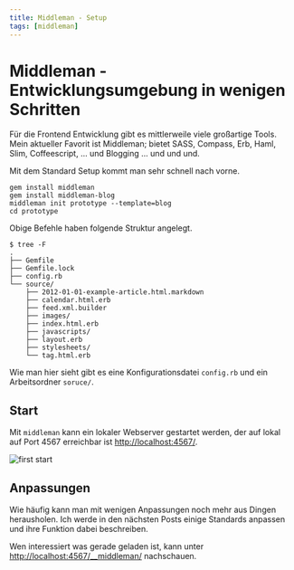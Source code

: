 ```yaml
---
title: Middleman - Setup
tags: [middleman]
---
```


# Middleman - Entwicklungsumgebung in wenigen Schritten 

Für die Frontend Entwicklung gibt es mittlerweile viele großartige Tools. Mein aktueller Favorit ist Middleman; bietet SASS, Compass, Erb, Haml, Slim, Coffeescript, ... und Blogging ... und und und. 

Mit dem Standard Setup kommt man sehr schnell nach vorne.

    gem install middleman
    gem install middleman-blog
    middleman init prototype --template=blog
    cd prototype

Obige Befehle haben folgende Struktur angelegt. 

    $ tree -F
    .
    ├── Gemfile
    ├── Gemfile.lock
    ├── config.rb
    └── source/
        ├── 2012-01-01-example-article.html.markdown
        ├── calendar.html.erb
        ├── feed.xml.builder
        ├── images/
        ├── index.html.erb
        ├── javascripts/
        ├── layout.erb
        ├── stylesheets/
        └── tag.html.erb

Wie man hier sieht gibt es eine Konfigurationsdatei `config.rb` und ein Arbeitsordner `soruce/`. 

## Start 

Mit `middleman` kann ein lokaler Webserver gestartet werden, der auf lokal auf Port 4567 erreichbar ist [http://localhost:4567/](http://localhost:4567/). 

![first start](2014-02-03_mm001.png)


## Anpassungen

Wie häufig kann man mit wenigen Anpassungen noch mehr aus Dingen herausholen. Ich werde in den nächsten Posts einige Standards anpassen und ihre Funktion dabei beschreiben. 

Wen interessiert was gerade geladen ist, kann unter [http://localhost:4567/__middleman/](http://localhost:4567/__middleman/) nachschauen. 




